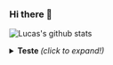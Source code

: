 ### Hi there 👋

![Lucas's github stats](https://github-readme-stats.vercel.app/api?username=LucasSusin&show_icons=true&theme=radical&count_private=true)

<details>
  <summary> <b>Teste </b> <i>(click to expand!)</i></summary>
  <br>
    teste

</details>
